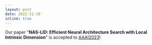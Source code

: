 ```yaml
---
layout: post
date: 2022-11-19
inline: true
---
```


Our paper "**NAS-LID: Efficient Neural Architecture Search with Local Intrinsic Dimension**" is accepted to  <ins>AAAI2023</ins>!
